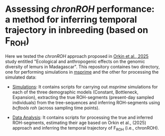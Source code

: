 # Assessing *chronROH* performance: a method for inferring temporal trajectory in inbreeding (based on F<sub>ROH</sub>)

Here we tested the *chronROH* approach proposed in [Orkin et al., 2025](https://www.nature.com/articles/s41559-024-02596-1) study entitled "Ecological and anthropogenic effects on the genomic diversity of lemurs in Madagascar". This repository containes two directory, one for performing simulations in [msprime](https://tskit.dev/msprime/docs/stable/intro.html#) and the other for processing the simulated data:

* [Simulations](Simulations): It contains scripts for carrying out *msprime* simulations for each of the three demographic models (Constant, Bottleneck, Expansion), extracting the true ROH-segments (present-day sampled individuals) from the tree-sequences and inferring ROH-segments using *bcftools roh* (across sampling time points).

* [Data Analysis](Data%20Analysis): It contains scripts for processing the true and inferred ROH-segments, estimating their age based on Orkin et al., (2025) approach and inferring the temporal trajectory of F<sub>ROH</sub> (i.e., chronROH).

